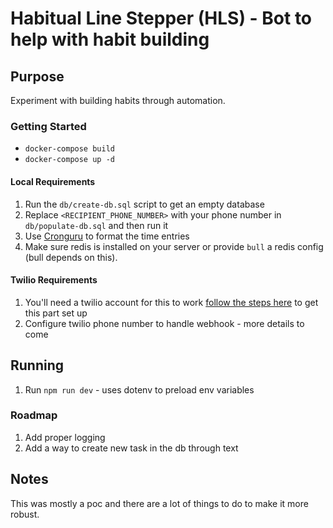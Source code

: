 # Habitual Line Stepper (HLS) - Bot to help with habit building

## Purpose

Experiment with building habits through automation.

### Getting Started

-   `docker-compose build`
-   `docker-compose up -d`

#### Local Requirements

1. Run the `db/create-db.sql` script to get an empty database
2. Replace `<RECIPIENT_PHONE_NUMBER>` with your phone number in `db/populate-db.sql` and then run it
3. Use [Cronguru](https://crontab.guru/) to format the time entries
4. Make sure redis is installed on your server or provide `bull` a redis config (bull depends on this).

#### Twilio Requirements

1. You'll need a twilio account for this to work [follow the steps here](https://www.twilio.com/docs/sms/tutorials/how-to-send-sms-messages-node-js#send-an-sms-message-in-node-via-the-rest-api) to get this part set up
2. Configure twilio phone number to handle webhook - more details to come

## Running

1. Run `npm run dev` - uses dotenv to preload env variables

### Roadmap

1. Add proper logging
2. Add a way to create new task in the db through text

## Notes

This was mostly a poc and there are a lot of things to do to make it more robust.
